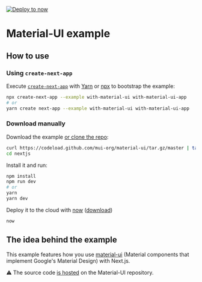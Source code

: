 [![Deploy to now](https://deploy.now.sh/static/button.svg)](https://deploy.now.sh/?repo=https://github.com/mui-org/material-ui/tree/master/examples/nextjs)
# Material-UI example

## How to use

### Using `create-next-app`

Execute [`create-next-app`](https://github.com/segmentio/create-next-app) with [Yarn](https://yarnpkg.com/lang/en/docs/cli/create/) or [npx](https://github.com/zkat/npx#readme) to bootstrap the example:

```bash
npx create-next-app --example with-material-ui with-material-ui-app
# or
yarn create next-app --example with-material-ui with-material-ui-app
```

### Download manually

Download the example [or clone the repo](https://github.com/mui-org/material-ui):

```bash
curl https://codeload.github.com/mui-org/material-ui/tar.gz/master | tar -xz --strip=2  material-ui-master/examples/nextjs
cd nextjs
```

Install it and run:

```bash
npm install
npm run dev
# or
yarn
yarn dev
```

Deploy it to the cloud with [now](https://zeit.co/now) ([download](https://zeit.co/download))

```bash
now
```

## The idea behind the example

This example features how you use [material-ui](https://github.com/mui-org/material-ui) (Material components that implement Google's Material Design) with Next.js.

:warning: The source code [is hosted](https://github.com/mui-org/material-ui/tree/master/examples/nextjs) on the Material-UI repository.
